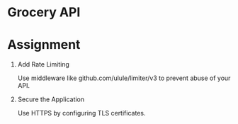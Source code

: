 # Grocery API


Assignment
===========


1) Add Rate Limiting
    
    Use middleware like github.com/ulule/limiter/v3 to prevent abuse of your API.

2) Secure the Application

    Use HTTPS by configuring TLS certificates.
